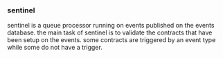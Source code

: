 ### sentinel

sentinel is a queue processor running on events published on the events database.
the main task of sentinel is to validate the contracts that have been setup on the events.
some contracts are triggered by an event type while some do not have a trigger.